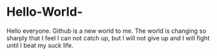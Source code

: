 # Hello-World-
Hello everyone. Github is a new world to me.
The world is changing so sharply that I feel I can not catch up, but I will not give up and I will fight until I beat my suck life.
